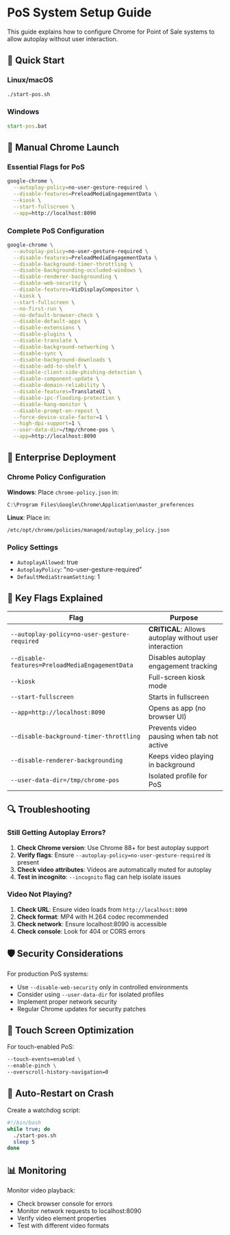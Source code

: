 # PoS System Setup Guide

This guide explains how to configure Chrome for Point of Sale systems to allow autoplay without user interaction.

## 🚀 Quick Start

### Linux/macOS
```bash
./start-pos.sh
```

### Windows
```cmd
start-pos.bat
```

## 🔧 Manual Chrome Launch

### Essential Flags for PoS
```bash
google-chrome \
  --autoplay-policy=no-user-gesture-required \
  --disable-features=PreloadMediaEngagementData \
  --kiosk \
  --start-fullscreen \
  --app=http://localhost:8090
```

### Complete PoS Configuration
```bash
google-chrome \
  --autoplay-policy=no-user-gesture-required \
  --disable-features=PreloadMediaEngagementData \
  --disable-background-timer-throttling \
  --disable-backgrounding-occluded-windows \
  --disable-renderer-backgrounding \
  --disable-web-security \
  --disable-features=VizDisplayCompositor \
  --kiosk \
  --start-fullscreen \
  --no-first-run \
  --no-default-browser-check \
  --disable-default-apps \
  --disable-extensions \
  --disable-plugins \
  --disable-translate \
  --disable-background-networking \
  --disable-sync \
  --disable-background-downloads \
  --disable-add-to-shelf \
  --disable-client-side-phishing-detection \
  --disable-component-update \
  --disable-domain-reliability \
  --disable-features=TranslateUI \
  --disable-ipc-flooding-protection \
  --disable-hang-monitor \
  --disable-prompt-on-repost \
  --force-device-scale-factor=1 \
  --high-dpi-support=1 \
  --user-data-dir=/tmp/chrome-pos \
  --app=http://localhost:8090
```

## 🏢 Enterprise Deployment

### Chrome Policy Configuration

**Windows**: Place `chrome-policy.json` in:
```
C:\Program Files\Google\Chrome\Application\master_preferences
```

**Linux**: Place in:
```
/etc/opt/chrome/policies/managed/autoplay_policy.json
```

### Policy Settings
- `AutoplayAllowed`: true
- `AutoplayPolicy`: "no-user-gesture-required"
- `DefaultMediaStreamSetting`: 1

## 🎯 Key Flags Explained

| Flag | Purpose |
|------|---------|
| `--autoplay-policy=no-user-gesture-required` | **CRITICAL**: Allows autoplay without user interaction |
| `--disable-features=PreloadMediaEngagementData` | Disables autoplay engagement tracking |
| `--kiosk` | Full-screen kiosk mode |
| `--start-fullscreen` | Starts in fullscreen |
| `--app=http://localhost:8090` | Opens as app (no browser UI) |
| `--disable-background-timer-throttling` | Prevents video pausing when tab not active |
| `--disable-renderer-backgrounding` | Keeps video playing in background |
| `--user-data-dir=/tmp/chrome-pos` | Isolated profile for PoS |

## 🔍 Troubleshooting

### Still Getting Autoplay Errors?
1. **Check Chrome version**: Use Chrome 88+ for best autoplay support
2. **Verify flags**: Ensure `--autoplay-policy=no-user-gesture-required` is present
3. **Check video attributes**: Videos are automatically muted for autoplay
4. **Test in incognito**: `--incognito` flag can help isolate issues

### Video Not Playing?
1. **Check URL**: Ensure video loads from `http://localhost:8090`
2. **Check format**: MP4 with H.264 codec recommended
3. **Check network**: Ensure localhost:8090 is accessible
4. **Check console**: Look for 404 or CORS errors

## 🛡️ Security Considerations

For production PoS systems:
- Use `--disable-web-security` only in controlled environments
- Consider using `--user-data-dir` for isolated profiles
- Implement proper network security
- Regular Chrome updates for security patches

## 📱 Touch Screen Optimization

For touch-enabled PoS:
```bash
--touch-events=enabled \
--enable-pinch \
--overscroll-history-navigation=0
```

## 🔄 Auto-Restart on Crash

Create a watchdog script:
```bash
#!/bin/bash
while true; do
  ./start-pos.sh
  sleep 5
done
```

## 📊 Monitoring

Monitor video playback:
- Check browser console for errors
- Monitor network requests to localhost:8090
- Verify video element properties
- Test with different video formats
